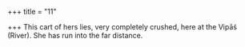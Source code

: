 +++
title = "11"

+++
This cart of hers lies, very completely crushed, here at the Vipāś (River). She has run into the far distance. 